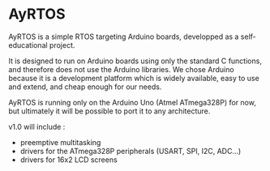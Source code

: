 AyRTOS
======

AyRTOS is a simple RTOS targeting Arduino boards, developped as a self-educational project.

It is designed to run on Arduino boards using only the standard C functions, and therefore does not use the Arduino libraries. We chose Arduino because it is a development platform which is widely available, easy to use and extend, and cheap enough for our needs.

AyRTOS is running only on the Arduino Uno (Atmel ATmega328P) for now, but ultimately it will be possible to port it to any architecture.

v1.0 will include :

* preemptive multitasking
* drivers for the ATmega328P peripherals (USART, SPI, I2C, ADC...)
* drivers for 16x2 LCD screens
